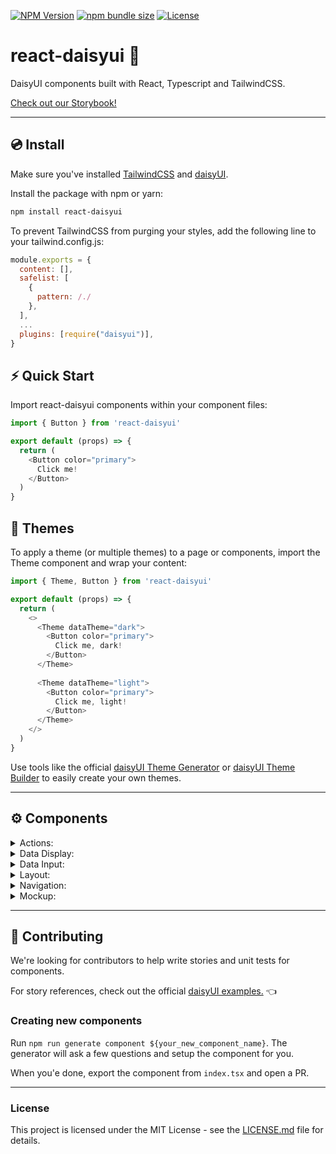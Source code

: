 [![NPM Version](https://img.shields.io/npm/v/react-daisyui.svg?branch=master)](https://www.npmjs.com/package/react-daisyui) [![npm bundle size](https://img.shields.io/bundlephobia/minzip/react-daisyui)](https://bundlephobia.com/result?p=react-daisyui) [![License](https://img.shields.io/npm/l/react-daisyui.svg)](https://github.com/daisyui/react-daisyui/blob/master/LICENSE) 

# react-daisyui 🌼

DaisyUI components built with React, Typescript and TailwindCSS.

<a href="https://react.daisyui.com/">Check out our Storybook!</a>

---

## 💿 Install

Make sure you've installed <a href="https://tailwindcss.com/docs/installation">TailwindCSS</a> and <a href="https://daisyui.com/docs/install/">daisyUI</a>.

Install the package with npm or yarn:

```bash
npm install react-daisyui
```

To prevent TailwindCSS from purging your styles, add the following line to your tailwind.config.js:

```js
module.exports = {
  content: [],
  safelist: [
    {
      pattern: /./
    },
  ],
  ...
  plugins: [require("daisyui")],
}
```

## ⚡ Quick Start

Import react-daisyui components within your component files:

```js
import { Button } from 'react-daisyui'

export default (props) => {
  return (
    <Button color="primary">
      Click me!
    </Button>
  )
}
```

## 🎨 Themes

To apply a theme (or multiple themes) to a page or components, import the Theme component and wrap your content:

```js
import { Theme, Button } from 'react-daisyui'

export default (props) => {
  return (
    <>
      <Theme dataTheme="dark">
        <Button color="primary">
          Click me, dark!
        </Button>
      </Theme>
      
      <Theme dataTheme="light">
        <Button color="primary">
          Click me, light!
        </Button>
      </Theme>
    </>
  )
}
```

Use tools like the official <a href="https://daisyui.com/theme-generator/">daisyUI Theme Generator</a> or <a href="https://themes.ionevolve.com/">daisyUI Theme Builder</a> to easily create your own themes.

---

## ⚙️ Components

<details>
<summary>Actions:</summary>
  
- [x] <a href="https://react.daisyui.com/?path=/story/actions-button">Button</a>
- [X] <a href="https://react.daisyui.com/?path=/story/actions-dropdown">Dropdown</a>
- [X] <a href="https://react.daisyui.com/?path=/story/actions-modal">Modal</a>
- [X] <a href="https://react.daisyui.com/?path=/story/actions-swap">Swap</a>
</details>

<details>
<summary>Data Display:</summary>
  
- [x] <a href="https://react.daisyui.com/?path=/story/data-display-alert">Alert</a>
- [X] <a href="https://react.daisyui.com/?path=/story/data-display-avatar">Avatar</a>
- [X] <a href="https://react.daisyui.com/?path=/story/data-display-badge">Badge</a>
- [X] <a href="https://react.daisyui.com/?path=/story/data-display-card">Card</a>
- [X] <a href="https://react.daisyui.com/?path=/story/data-display-carousel">Carousel</a>
- [X] <a href="https://react.daisyui.com/?path=/story/data-display-collapse">Collapse</a>
- [X] <a href="https://react.daisyui.com/?path=/story/data-display-countdown">Countdown</a>
- [X] <a href="https://react.daisyui.com/?path=/story/data-display-kbd">Kbd</a>
- [X] <a href="https://react.daisyui.com/?path=/story/data-display-progress">Progress</a>
- [X] <a href="https://react.daisyui.com/?path=/story/data-display-radial-progress">Radial Progress</a>
- [X] <a href="https://react.daisyui.com/?path=/story/data-display-stats">Stats</a>
- [X] <a href="https://react.daisyui.com/?path=/story/data-display-table">Table</a>
- [X] <a href="https://react.daisyui.com/?path=/story/data-display-tooltip">Tooltip</a>
</details>

<details>
<summary>Data Input:</summary>

- [X] <a href="https://react.daisyui.com/?path=/story/data-input-checkbox">Checkbox</a>
- [X] <a href="https://react.daisyui.com/?path=/story/data-input-input">Input</a>
- [X] <a href="https://react.daisyui.com/?path=/story/data-input-radio">Radio</a>
- [X] <a href="https://react.daisyui.com/?path=/story/data-input-range">Range</a>
- [X] <a href="https://react.daisyui.com/?path=/story/data-input-rating">Rating</a>
- [X] <a href="https://react.daisyui.com/?path=/story/data-input-select">Select</a>
- [X] <a href="https://react.daisyui.com/?path=/story/data-input-textarea">Textarea</a>
- [X] <a href="https://react.daisyui.com/?path=/story/data-input-toggle">Toggle</a>
</details>

<details>
<summary>Layout:</summary>

- [X] <a href="https://react.daisyui.com/?path=/story/layout-artboard">Artboard</a>
- [x] <a href="https://react.daisyui.com/?path=/story/layout-buttongroup">Button-Group</a>
- [X] <a href="https://react.daisyui.com/?path=/story/layout-divider">Divider</a>
- [X] <a href="https://react.daisyui.com/?path=/story/layout-drawer">Drawer</a>
- [X] <a href="https://react.daisyui.com/?path=/story/layout-footer">Footer</a>
- [X] <a href="https://react.daisyui.com/?path=/story/layout-hero">Hero</a>
- [X] <a href="https://react.daisyui.com/?path=/story/layout-indicator">Indicator</a>
- [X] <a href="https://react.daisyui.com/?path=/story/layout-inputgroup">Input Group</a>
- [X] <a href="https://react.daisyui.com/?path=/story/layout-mask">Mask</a>
- [X] <a href="https://react.daisyui.com/?path=/story/layout-stack">Stack</a>
</details>

<details>
<summary>Navigation:</summary>

- [X] <a href="https://react.daisyui.com/?path=/story/navigation-breadcrumbs">Breadcrumbs</a>
- [X] <a href="https://react.daisyui.com/?path=/story/navigation-link">Link</a>
- [X] <a href="https://react.daisyui.com/?path=/story/navigation-menu">Menu</a>
- [X] <a href="https://react.daisyui.com/?path=/story/navigation-navbar">Navbar</a>
- [X] <a href="https://react.daisyui.com/?path=/story/navigation-pagination">Pagination</a>
- [X] <a href="https://react.daisyui.com/?path=/story/navigation-steps">Steps</a>
- [X] <a href="https://react.daisyui.com/?path=/story/navigation-tabs">Tabs</a>
</details>

<details>
<summary>Mockup:</summary>

- [ ] <a href="https://react.daisyui.com/?path=/story/mockup-code">Code</a>
- [ ] <a href="https://react.daisyui.com/?path=/story/mockup-phone">Phone</a>
- [ ] <a href="https://react.daisyui.com/?path=/story/mockup-window">Window</a>
</details>

---

## 🤝 Contributing

We're looking for contributors to help write stories and unit tests for components.

For story references, check out the official <a href="https://daisyui.com/components/">daisyUI examples.</a> 👈

### Creating new components

Run `npm run generate component ${your_new_component_name}`. The generator will ask a few questions and setup the component for you.

When you'e done, export the component from `index.tsx` and open a PR.
___

### License

This project is licensed under the MIT License - see the [LICENSE.md](https://github.com/daisyui/react-daisyui/blob/main/LICENSE) file for details.
